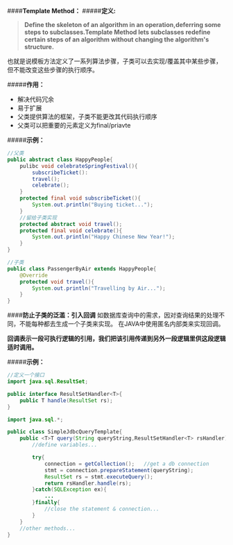 ####**Template Method：**
#####**定义:**
 >**Define the skeleton of an algorithm in an operation,deferring some steps to subclasses.Template Method lets subclasses redefine certain steps of an algorithm without changing the algorithm's structure.**

也就是说模板方法定义了一系列算法步骤，子类可以去实现/覆盖其中某些步骤，但不能改变这些步骤的执行顺序。

#####**作用：**
* 解决代码冗余
* 易于扩展
* 父类提供算法的框架，子类不能更改其代码执行顺序
* 父类可以把重要的元素定义为final/priavte

#####**示例：**
```java
//父类
public abstract class HappyPeople{
	pulibc void celebrateSpringFestival(){
    	subscribeTicket():
        travel();
        celebrate();
    }
	protected final void subscribeTicket(){
		System.out.println("Buying ticket...");
    }
    //留给子类实现
    protected abstract void travel();
    protected final void celebrate(){
    	System.out.println("Happy Chinese New Year!");
    }
}
```

```java
//子类
public class PassengerByAir extends HappyPeople{
	@Override
    protected void travel(){
    	System.out.println("Travelling by Air...");
    }
}
```

####**防止子类的泛滥：引入回调**
如数据库查询中的需求，因对查询结果的处理不同，不能每种都去生成一个子类来实现。
在JAVA中使用匿名内部类来实现回调。

**回调表示一段可执行逻辑的引用，我们把该引用传递到另外一段逻辑里供这段逻辑适时调用。**

#####**示例：**
```java
//定义一个接口
import java.sql.ResultSet;

public interface ResultSetHandler<T>{
	public T handle(ResultSet rs);
}
```

```java
import java.sql.*;

public class SimpleJdbcQueryTemplate{
	public <T>T query(String queryString,ResultSetHandler<T> rsHandler){
    	//define variables...

		try{
        	connection = getCollection();	//get a db connection
            stmt = connection.prepareStatement(queryString);
            ResultSet rs = stmt.executeQuery();
            return rsHandler.handle(rs);
        }catch(SQLException ex){
			...
    	}finally{
        	//close the statement & connection...
        }
    }
    //other methods...
}
```























